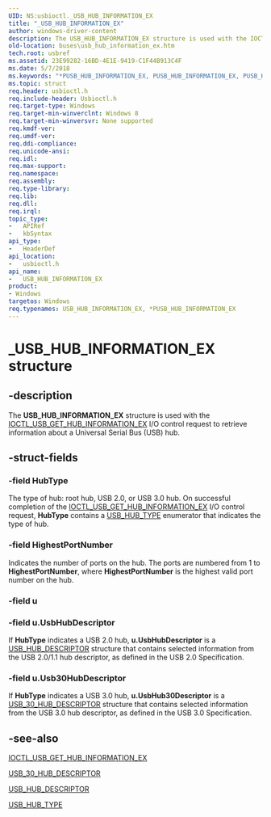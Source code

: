 ```yaml
---
UID: NS:usbioctl._USB_HUB_INFORMATION_EX
title: "_USB_HUB_INFORMATION_EX"
author: windows-driver-content
description: The USB_HUB_INFORMATION_EX structure is used with the IOCTL_USB_GET_HUB_INFORMATION_EX I/O control request to retrieve information about a Universal Serial Bus (USB) hub.
old-location: buses\usb_hub_information_ex.htm
tech.root: usbref
ms.assetid: 23E99282-16BD-4E1E-9419-C1F44B913C4F
ms.date: 5/7/2018
ms.keywords: "*PUSB_HUB_INFORMATION_EX, PUSB_HUB_INFORMATION_EX, PUSB_HUB_INFORMATION_EX structure pointer [Buses], USB_HUB_INFORMATION_EX, USB_HUB_INFORMATION_EX structure [Buses], _USB_HUB_INFORMATION_EX, buses.usb_hub_information_ex, usbioctl/PUSB_HUB_INFORMATION_EX, usbioctl/USB_HUB_INFORMATION_EX"
ms.topic: struct
req.header: usbioctl.h
req.include-header: Usbioctl.h
req.target-type: Windows
req.target-min-winverclnt: Windows 8
req.target-min-winversvr: None supported
req.kmdf-ver: 
req.umdf-ver: 
req.ddi-compliance: 
req.unicode-ansi: 
req.idl: 
req.max-support: 
req.namespace: 
req.assembly: 
req.type-library: 
req.lib: 
req.dll: 
req.irql: 
topic_type:
-	APIRef
-	kbSyntax
api_type:
-	HeaderDef
api_location:
-	usbioctl.h
api_name:
-	USB_HUB_INFORMATION_EX
product:
- Windows
targetos: Windows
req.typenames: USB_HUB_INFORMATION_EX, *PUSB_HUB_INFORMATION_EX
---
```


# _USB_HUB_INFORMATION_EX structure


## -description


The <b>USB_HUB_INFORMATION_EX</b> structure is used with the <a href="https://msdn.microsoft.com/library/windows/hardware/hh450860">IOCTL_USB_GET_HUB_INFORMATION_EX</a> I/O control request to retrieve information about a  Universal Serial Bus (USB) hub.


## -struct-fields




### -field HubType

The type of hub: root hub, USB 2.0, or USB 3.0 hub. On successful completion of the <a href="https://msdn.microsoft.com/library/windows/hardware/hh450860">IOCTL_USB_GET_HUB_INFORMATION_EX</a> I/O control request, <b>HubType</b> contains a <a href="https://msdn.microsoft.com/library/windows/hardware/hh406263">USB_HUB_TYPE</a> enumerator that indicates the type of hub.




### -field HighestPortNumber

Indicates the number of ports on the hub. The ports are numbered from 1 to <b>HighestPortNumber</b>, where <b>HighestPortNumber</b> is the highest valid port number on the hub.


### -field u


### -field u.UsbHubDescriptor

If <b>HubType</b> indicates a USB 2.0 hub,  <b>u.UsbHubDescriptor</b> is a <a href="https://msdn.microsoft.com/library/windows/hardware/ff539331">USB_HUB_DESCRIPTOR</a> structure that contains selected information from the USB 2.0/1.1 hub descriptor, as defined in the USB 2.0 Specification. 


### -field u.Usb30HubDescriptor

If <b>HubType</b> indicates a USB 3.0 hub,  <b>u.UsbHub30Descriptor</b> is a <a href="https://msdn.microsoft.com/library/windows/hardware/hh406254">USB_30_HUB_DESCRIPTOR</a> structure that contains selected information from the USB 3.0 hub descriptor, as defined in the USB 3.0 Specification.


## -see-also




<a href="https://msdn.microsoft.com/library/windows/hardware/hh450860">IOCTL_USB_GET_HUB_INFORMATION_EX</a>



<a href="https://msdn.microsoft.com/library/windows/hardware/hh406254">USB_30_HUB_DESCRIPTOR</a>



<a href="https://msdn.microsoft.com/library/windows/hardware/ff539331">USB_HUB_DESCRIPTOR</a>



<a href="https://msdn.microsoft.com/library/windows/hardware/hh406263">USB_HUB_TYPE</a>
 

 

